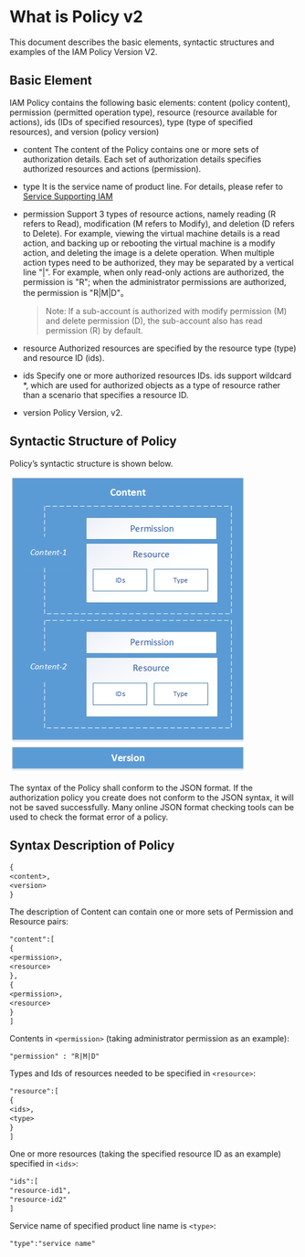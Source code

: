 # What is Policy v2

This document describes the basic elements, syntactic structures and examples of the IAM Policy Version V2.

## Basic Element

IAM Policy contains the following basic elements: content (policy content), permission (permitted operation type), resource (resource available for actions), ids (IDs of specified resources), type (type of specified resources), and version (policy version)

- content
  The content of the Policy contains one or more sets of authorization details. Each set of authorization details specifies authorized resources and actions (permission).
- type
  It is the service name of product line. For details, please refer to [Service Supporting IAM](https://docs.jdcloud.com/cn/iam/support-services)
- permission
  Support 3 types of resource actions, namely reading (R refers to Read), modification (M refers to Modify), and deletion (D refers to Delete). For example, viewing the virtual machine details is a read action, and backing up or rebooting the virtual machine is a modify action, and deleting the image is a delete operation.
  When multiple action types need to be authorized, they may be separated by a vertical line "|". For example, when only read-only actions are authorized, the permission is "R"; when the administrator permissions are authorized, the permission is "R|M|D"。
 
   > Note: If a sub-account is authorized with modify permission (M) and delete permission (D), the sub-account also has read permission (R) by default.
 
- resource
  Authorized resources are specified by the resource type (type) and resource ID (ids).
- ids
  Specify one or more authorized resources IDs. ids support wildcard *, which are used for authorized objects as a type of resource rather than a scenario that specifies a resource ID.
- version
  Policy Version, v2.

## Syntactic Structure of Policy

Policy’s syntactic structure is shown below.

![语法结构](../../../../image/IAM/PolicyManagement/policy语法结构.png)

The syntax of the Policy shall conform to the JSON format. If the authorization policy you create does not conform to the JSON syntax, it will not be saved successfully. Many online JSON format checking tools can be used to check the format error of a policy.

## Syntax Description of Policy

```<policy> =
{
<content>,
<version>
}
```

The description of Content can contain one or more sets of Permission and Resource pairs:

```<content> = 
"content":[
{
<permission>,
<resource>
},
{
<permission>,
<resource>
}
]
```

Contents in ```<permission>``` (taking administrator permission as an example):

```
"permission" : "R|M|D"
```

Types and Ids of resources needed to be specified in ```<resource>```:

```
"resource":[
{
<ids>,
<type>
}
]
```

One or more resources (taking the specified resource ID as an example) specified in ```<ids>```:

```
"ids":[
"resource-id1",
"resource-id2"
]
```

Service name of specified product line name is ```<type>```:

```
"type":"service name"

